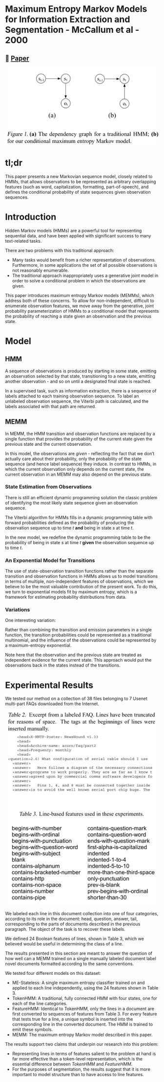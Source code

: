 # Maximum Entropy Markov Models for Information Extraction and Segmentation - McCallum et al - 2000

## 📌 [Paper](http://www.ai.mit.edu/courses/6.891-nlp/READINGS/maxent.pdf)

![images/MEEM_dependency_graph.png](images/MEEM_dependency_graph.png)

# tl;dr

This paper presents a new Markovian sequence model, closely related to HMMs, that allows observations to be represented as arbitrary overlapping features (such as word, capitalization, formatting, part-of-speech), and defines the conditional probability of state sequences given observation sequences.

# Introduction

Hidden Markov models (HMMs) are a powerful tool for representing sequential data, and have been applied with significant success to many text-related tasks.

There are two problems with this traditional approach:

- Many tasks would benefit from a richer representation of observations. Furthermore, in some applications the set of all possible observations is not reasonably enumerable.
- The traditional approach inappropriately uses a generative joint model in order to solve a conditional problem in which the observations are given.

This paper introduces maximum entropy Markov models (MEMMs), which address both of these concerns. To allow for non-independent, difficult to enumerate observation features, we move away from the generative, joint probability parameterization of HMMs to a conditional model that represents the probability of reaching a state given an observation and the previous state.

# Model

## HMM

A sequence of observations is produced by starting in some state, emitting an observation selected
by that state, transitioning to a new state, emitting another observation - and so on until a designated final state is reached.

In a supervised task, such as information extraction, there is a sequence of labels
attached to each training observation sequence. To label an unlabeled observation sequence, the Viterbi path is calculated, and the labels associated with that path are returned.

## MEMM

In MEMM, the HMM transition and observation functions are replaced by a single function that provides the probability of the current state given the previous state and the current observation.

In this model, the observations are *given* - reflecting the fact that we don’t actually care about their probability, only the probability of the state sequence (and hence label sequence) they induce. In contrast to HMMs, in which the current observation only depends on the current state, the current observation in an MEMM may also depend on the previous state.

### State Estimation from Observations

There is still an efficient dynamic programming solution the classic problem of identifying the most likely state sequence given an observation sequence.

The Viterbi algorithm for HMMs fills in a dynamic programming table with forward probabilities defined as the probability of producing the observation sequence up to time *t* **and** being in state *s* at time *t*.

In the new model, we redefine the dynamic programming table to be the probability of being in state *s* at time *t* **given** the observation sequence up to time *t*.

### An Exponential Model for Transitions

The use of state-observation transition functions rather than the separate transition and observation functions in HMMs allows us to model transitions in terms of multiple, non-independent features of observations, which we believe to be the most valuable contribution of the present work. To do this, we turn to exponential models fit by maximum entropy, which is a framework for estimating probability distributions from data.

### Variations

One interesting variation:

Rather than combining the transition and emission parameters in a single function, the transition probabilities could be represented as a traditional multinomial, and the influence of the observations could be represented by a maximum-entropy exponential.

Note here that the observation and the previous state are treated as independent evidence for the current state. This approach would put the observations back in the states instead of the transitions.

# Experimental Results

We tested our method on a collection of 38 files belonging to 7 Usenet multi-part FAQs downloaded from the Internet.

![images/MEMM_experiments.png](images/MEMM_experiments.png)

We labeled each line in this document collection into one of four categories, according to its role in the document: head, question, answer, tail, corresponding to the parts of documents described in the previous paragraph. The object of the task is to recover these labels.

We defined 24 Boolean features of lines, shown in Table 3, which we believed would be useful in determining the class of a line.

The results presented in this section are meant to answer
the question of how well can a MEMM trained on a single
manually labeled document label novel documents formatted according to the same conventions.

We tested four different models on this dataset:

- ME-Stateless: A single maximum entropy classifier trained on and applied to each line independently, using the 24 features shown in Table 3.
- TokenHMM: A traditional, fully connected HMM with four states, one for each of the line categories.
- FeatureHMM: Identical to TokenHMM, only the lines in a document are first converted to sequences of features from Table 3. For every feature that tests true for a line, a unique symbol is inserted into the corresponding line in the converted document. The HMM is trained to emit these symbols.
- MEMM: The maximum entropy Markov model described in this paper.

The results support two claims that underpin our research into this problem:

- Representing lines in terms of features salient to the problem at hand is far more effective than a token-level representation, which is the essential difference between *TokenHMM* and *FeatureHMM.*
- For the purposes of segmentation, the results suggest that it is more important to model structure than to have access to line features.
